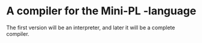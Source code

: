 # A compiler for the Mini-PL -language

The first version will be an interpreter, and later it will be a complete compiler.
